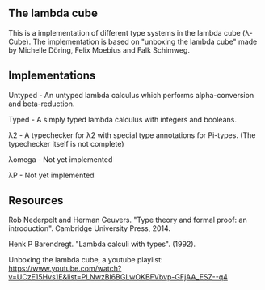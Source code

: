 ## The lambda cube
This is a implementation of different type systems in the lambda cube (λ-Cube). The implementation is based on "unboxing the lambda cube" made by Michelle Döring, Felix Moebius and Falk Schimweg.

## Implementations
Untyped - An untyped lambda calculus which performs alpha-conversion and beta-reduction.

Typed - A simply typed lambda calculus with integers and booleans.

λ2 - A typechecker for λ2 with special type annotations for Pi-types. (The typechecker itself is not complete)

λomega - Not yet implemented

λP - Not yet implemented



## Resources
Rob Nederpelt and Herman Geuvers. "Type theory and formal proof: an introduction". Cambridge University Press, 2014.

Henk P Barendregt. "Lambda calculi with types". (1992).

Unboxing the lambda cube, a youtube playlist:
https://www.youtube.com/watch?v=UCzE15Hvs1E&list=PLNwzBl6BGLwOKBFVbvp-GFjAA_ESZ--q4
